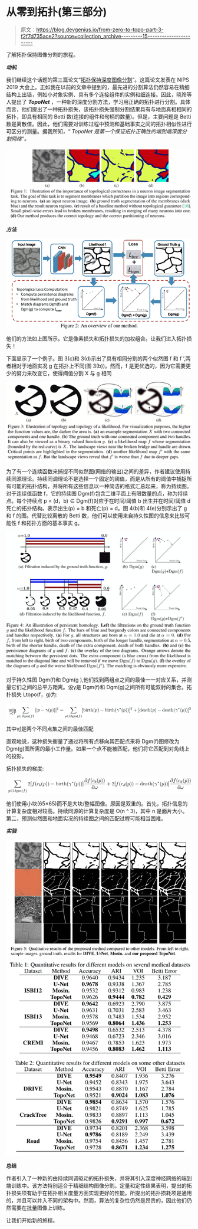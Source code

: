 # 从零到拓扑(第三部分)

> 原文：<https://blog.devgenius.io/from-zero-to-topo-part-3-f2f7d735ace2?source=collection_archive---------15----------------------->

了解拓扑保持图像分割的旅程。

***动机***

我们继续这个话题的第三篇论文“[拓扑保持深度图像分割](https://arxiv.org/pdf/1906.05404.pdf)”。这篇论文发表在 NIPS 2019 大会上。正如我在以前的文章中提到的，最先进的分割算法仍然容易在精细结构上出错，例如小对象实例、具有多个连接组件的实例和细连接。因此，晓玲等人提出了 ***TopoNet*** ，一种新的深度分割方法，学习用正确的拓扑进行分割。具体而言，他们提出了一种拓扑损失，该拓扑损失强制分割结果具有与地面真相相同的拓扑，即具有相同的 Betti 数(连接的组件和句柄的数量)。但是，主要问题是 Betti 数是离散值。因此，他们需要对训练过程中预测和基础事实之间的拓扑相似性进行可区分的测量。据我所知，“ *TopoNet 是第一个保证拓扑正确性的端到端深度分割网络”。*

![](img/7c1a93a2b6da869a1aecfec7d76aaa7b.png)

***方法***

![](img/fd6bfbf1b4690fc9304b1eb48e06618a.png)

他们的方法如上图所示。它是像素损失和拓扑损失的加权组合。让我们进入拓扑损失！

下面显示了一个例子。图 3(c)和 3(d)示出了具有相同分割的两个似然图 f 和 f ’,两者相对于地面实况 g 在拓扑上不同(图 3(b))。然而，f 是更优选的，因为它需要更少的努力来改变它，使得阈值分割 X 与 g 相同

![](img/bb6a692d11fd702e5da32934ff106f8d.png)

为了有一个连续函数来捕捉不同似然图(网络的输出)之间的差异，作者建议使用持续同源理论。持续同调理论不是选择一个固定的阈值，而是从所有的阈值中捕捉所有可能的拓扑结构，并将所有这些信息以一种简洁的格式汇总起来，称为持续图。对于连续值函数 f，它的持续图 Dgm(f)包含二维平面上有限数量的点，称为持续点。每个持续点 p = (d，b) ∈ Dgm(f)对应于在时间/阈值 b 出生并在时间/阈值 d 死亡的拓扑结构。表示出生(p) = b 和死亡(p) = d。图 4(b)和 4(e)分别示出了 g 和 f 的图。代替比较离散的 Betti 数，他们可以使用来自持久性图的信息来比较可能性 f 和拓扑方面的基本事实 g。

![](img/55d84349981613a34a207297bac8f4a7.png)

对于持久性图 Dgm(f)和 Dgm(g ),他们找到两组点之间的最佳一一对应关系，并测量它们之间的总平方距离。设γ是 Dgm(f)和 Dgm(g)之间所有可能双射的集合。拓扑损失 Ltopo(f，g)为:

![](img/efa06bb6f778b809187b50f32ced8341.png)

其中γ∫是两个不同点集之间的最佳匹配

直观地说，这种损失衡量了通过将所有点移向其匹配点来将 Dgm(f)图修改为 Dgm(g)图所需的最小工作量。如果一个点不能被匹配，他们将它匹配到对角线上的投影。

拓扑损失的梯度:

![](img/7e540d95b3dd1c73f1845de79c425559.png)

他们使用小块(65×65)而不是大块/整幅图像。原因是双重的。首先，拓扑信息的计算复杂度相对较高。持续同源的计算复杂度是 O(n ^ 3)，其中 n 是面片大小。第二，预测似然图和地面实况的持续图之间的匹配过程可能相当困难。

***实验***

![](img/cf2f0cd85ac3bc8533871aa9f4497c73.png)![](img/97bc876dcfe80851041f0a8fbe50bb29.png)

**总结**

作者引入了一种新的由持续同调驱动的拓扑损失，并将其引入深度神经网络的端到端训练中。该方法特别适合于精细结构图像分割。定量和定性结果表明，提出的拓扑损失项有助于在拓扑相关度量方面实现更好的性能。所提出的拓扑损耗项是通用的，并且可以并入不同的架构中。然而，算法的复杂性仍然是昂贵的，因此他们仍然需要在批量图像上训练。

让我们开始新的旅程。